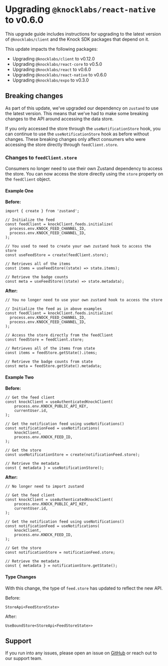 # Upgrading `@knocklabs/react-native` to v0.6.0

This upgrade guide includes instructions for upgrading to the latest version of `@knocklabs/client` and the Knock SDK packages that depend on it.

This update impacts the following packages:
- Upgrading `@knocklabs/client` to v0.12.0
- Upgrading `@knocklabs/react-core` to v0.5.0
- Upgrading `@knocklabs/react` to v0.6.0
- Upgrading `@knocklabs/react-native` to v0.6.0
- Upgrading `@knocklabs/expo` to v0.3.0

## Breaking changes

As part of this update, we've upgraded our dependency on `zustand` to use the latest version. This means that we've had to make some breaking changes to the API around accessing the data store.

If you only accessed the store through the `useNotificationStore` hook, you can continue to use the `useNotificationStore` hook as before without changes. These breaking changes only affect consumers who were accessing the store directly through `feedClient.store`.

### Changes to `feedClient.store`

Consumers no longer need to use their own Zustand dependency to access the store. You can now access the store directly using the `store` property on the `feedClient` object.

#### Example One
**Before:**
```tsx
import { create } from 'zustand';

// Initialize the feed
const feedClient = knockClient.feeds.initialize(
  process.env.KNOCK_FEED_CHANNEL_ID,
  process.env.KNOCK_FEED_CHANNEL_ID,
);

// You used to need to create your own zustand hook to access the store
const useFeedStore = create(feedClient.store);

// Retrieves all of the items
const items = useFeedStore((state) => state.items);

// Retrieve the badge counts
const meta = useFeedStore((state) => state.metadata);
```

**After:**
```tsx
// You no longer need to use your own zustand hook to access the store

// Initialize the feed as in above examples
const feedClient = knockClient.feeds.initialize(
  process.env.KNOCK_FEED_CHANNEL_ID,
  process.env.KNOCK_FEED_CHANNEL_ID,
);

// Access the store directly from the feedClient
const feedStore = feedClient.store;

// Retrieves all of the items from state
const items = feedStore.getState().items;

// Retrieve the badge counts from state
const meta = feedStore.getState().metadata;
```

#### Example Two

**Before:**
```tsx
// Get the feed client
const knockClient = useAuthenticatedKnockClient(
    process.env.KNOCK_PUBLIC_API_KEY,
    currentUser.id,
);

// Get the notification feed using useNotifications()
const notificationFeed = useNotifications(
    knockClient,
    process.env.KNOCK_FEED_ID,
);

// Get the store
const useNotificationStore = create(notificationFeed.store);

// Retrieve the metadata
const { metadata } = useNotificationStore();
```

**After:**
```tsx
// No longer need to import zustand

// Get the feed client
const knockClient = useAuthenticatedKnockClient(
    process.env.KNOCK_PUBLIC_API_KEY,
    currentUser.id,
);

// Get the notification feed using useNotifications()
const notificationFeed = useNotifications(
    knockClient,
    process.env.KNOCK_FEED_ID,
);

// Get the store
const notificationStore = notificationFeed.store;

// Retrieve the metadata
const { metadata } = notificationStore.getState();
```

#### Type Changes

With this change, the type of `feed.store` has updated to reflect the new API.

Before:
```tsx
StoreApi<FeedStoreState>
```

After:
```tsx
UseBoundStore<StoreApi<FeedStoreState>>
```

## Support

If you run into any issues, please open an issue on [GitHub](https://github.com/knocklabs/javascript/issues) or reach out to our support team.
